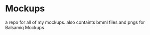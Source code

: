 Mockups
=======

a repo for all of my mockups. also containts bmml files and pngs for Balsamiq Mockups
